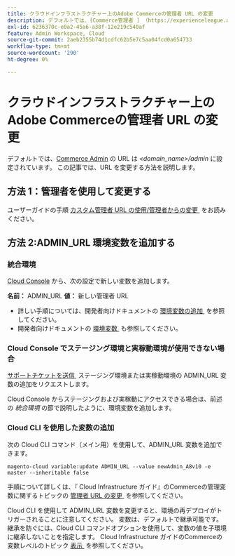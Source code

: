 ```yaml
---
title: クラウドインフラストラクチャー上のAdobe Commerceの管理者 URL の変更
description: デフォルトでは、[Commerce管理者 ] （https://experienceleague.adobe.com/ja/docs/commerce-admin/start/admin/admin）の URL は*&lt;domain_name&gt;/admin*に設定されています。 この記事では、URL を変更する方法を説明します。
exl-id: 6236370c-e0a2-45a6-a38f-12e219c540af
feature: Admin Workspace, Cloud
source-git-commit: 2aeb2355b74d1cdfc62b5e7c5aa04fcd0a654733
workflow-type: tm+mt
source-wordcount: '290'
ht-degree: 0%

---
```


# クラウドインフラストラクチャー上のAdobe Commerceの管理者 URL の変更

デフォルトでは、[Commerce Admin](https://experienceleague.adobe.com/docs/commerce-admin/start/admin/admin.html?lang=ja) の URL は *&lt;domain\_name>/admin* に設定されています。 この記事では、URL を変更する方法を説明します。

## 方法 1：管理者を使用して変更する

ユーザーガイドの手順 [&#x200B; カスタム管理者 URL の使用/管理者からの変更 &#x200B;](https://experienceleague.adobe.com/docs/commerce-admin/stores-sales/site-store/store-urls.html?lang=ja#use-a-custom-admin-url) をお読みください。

## 方法 2:ADMIN\_URL 環境変数を追加する

### 統合環境

[Cloud Console](https://experienceleague.adobe.com/docs/commerce-cloud-service/user-guide/project/overview.html?lang=ja) から、次の設定で新しい変数を追加します。

**名前：** ADMIN\_URL **値：** 新しい管理者 URL

* 詳しい手順については、開発者向けドキュメントの [&#x200B; 環境変数の追加 &#x200B;](https://experienceleague.adobe.com/docs/commerce-cloud-service/user-guide/project/overview.html?lang=ja#configure-environment) を参照してください。
* 開発者向けドキュメントの [&#x200B; 環境変数 &#x200B;](https://experienceleague.adobe.com/docs/commerce-cloud-service/user-guide/configure/env/stage/variables-admin.html?lang=ja) も参照してください。

### Cloud Console でステージング環境と実稼動環境が使用できない場合

[&#x200B; サポートチケットを送信 &#x200B;](/help/help-center-guide/help-center/magento-help-center-user-guide.md#submit-ticket) ステージング環境または実稼動環境の ADMIN\_URL 変数の追加をリクエストします。

Cloud Console からステージングおよび実稼動にアクセスできる場合は、前述の *統合環境* の節で説明したように、環境変数を追加します。

### Cloud CLI を使用した変数の追加

次の Cloud CLI コマンド（メイン用）を使用して、ADMIN\_URL 変数を追加できます。

`magento-cloud variable:update ADMIN_URL --value newAdmin_A8v10 -e master --inheritable false`

手順について詳しくは、『 Cloud Infrastructure ガイド』のCommerceの管理変数に関するトピックの [&#x200B; 管理者 URL の変更 &#x200B;](https://experienceleague.adobe.com/docs/commerce-cloud-service/user-guide/configure/env/stage/variables-admin.html?lang=ja#change-the-admin-url) を参照してください。

Cloud CLI を使用して ADMIN\_URL 変数を変更すると、環境の再デプロイがトリガーされることに注意してください。 変数は、デフォルトで継承可能です。継承を防ぐには、Cloud CLI コマンドオプションを使用して、変数の値を子環境に継承しないことを指定します。 Cloud Infrastructure ガイドのCommerceの変数レベルのトピック [&#x200B; 表示 &#x200B;](https://experienceleague.adobe.com/docs/commerce-cloud-service/user-guide/configure/env/variable-levels.html?lang=ja#visibility) を参照してください。
